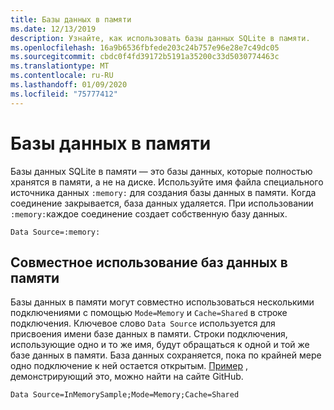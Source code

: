 ```yaml
---
title: Базы данных в памяти
ms.date: 12/13/2019
description: Узнайте, как использовать базы данных SQLite в памяти.
ms.openlocfilehash: 16a9b6536fbfede203c24b757e96e28e7c49dc05
ms.sourcegitcommit: cbdc0f4fd39172b5191a35200c33d5030774463c
ms.translationtype: MT
ms.contentlocale: ru-RU
ms.lasthandoff: 01/09/2020
ms.locfileid: "75777412"
---
```

# <a name="in-memory-databases"></a>Базы данных в памяти

Базы данных SQLite в памяти — это базы данных, которые полностью хранятся в памяти, а не на диске. Используйте имя файла специального источника данных `:memory:` для создания базы данных в памяти. Когда соединение закрывается, база данных удаляется. При использовании `:memory:`каждое соединение создает собственную базу данных.

```ConnectionString
Data Source=:memory:
```

## <a name="shareable-in-memory-databases"></a>Совместное использование баз данных в памяти

Базы данных в памяти могут совместно использоваться несколькими подключениями с помощью `Mode=Memory` и `Cache=Shared` в строке подключения. Ключевое слово `Data Source` используется для присвоения имени базе данных в памяти. Строки подключения, использующие одно и то же имя, будут обращаться к одной и той же базе данных в памяти. База данных сохраняется, пока по крайней мере одно подключение к ней остается открытым. [Пример](https://github.com/dotnet/samples/blob/master/snippets/standard/data/sqlite/InMemorySample/Program.cs) , демонстрирующий это, можно найти на сайте GitHub.

```ConnectionString
Data Source=InMemorySample;Mode=Memory;Cache=Shared
```

